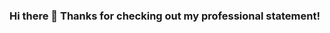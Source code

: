 ### Hi there 👋 Thanks for checking out my professional statement!

<!--
**WangrudCodes/WangrudCodes** is a ✨ _special_ ✨ repository because its `README.md` (this file) appears on your GitHub profile.

I am a highly motivated cybersecurity engineer who strives to make the workplace more ethically balanced. To achieve that goal I actively work to create tools and procedures that help detect and analyze potential threats, risks and vulnerabilities to ensure that data remain confidential and available. 
-->
